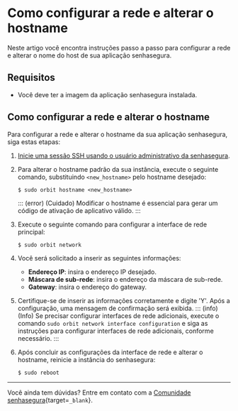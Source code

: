 # Como configurar a rede e alterar o hostname

Neste artigo você encontra instruções passo a passo para configurar a rede e alterar o nome do host de sua aplicação senhasegura.

## Requisitos

* Você deve ter a imagem da aplicação senhasegura instalada.

## Como configurar a rede e alterar o hostname

Para configurar a rede e alterar o hostname da sua aplicação senhasegura, siga estas etapas:

1. [Inicie uma sessão SSH usando o usuário administrativo da senhasegura](/v3-33/docs/pt/administration-ssh-access).

1. Para alterar o hostname padrão da sua instância, execute o seguinte comando, substituindo `<new_hostname>` pelo hostname desejado:
    ```Shell
    $ sudo orbit hostname <new_hostname>
    ```
    ::: (error) (Cuidado)
    Modificar o hostname é essencial para gerar um código de ativação de aplicativo válido.
    :::

1. Execute o seguinte comando para configurar a interface de rede principal:
    ```Shell
    $ sudo orbit network
    ```
1. Você será solicitado a inserir as seguintes informações:
    * **Endereço IP**: insira o endereço IP desejado.
    * **Máscara de sub-rede**: insira o endereço da máscara de sub-rede.
    * **Gateway**: insira o endereço do gateway.

1. Certifique-se de inserir as informações corretamente e digite 'Y'. Após a configuração, uma mensagem de confirmação será exibida.
    ::: (info) (Info)
    Se precisar configurar interfaces de rede adicionais, execute o comando `sudo orbit network interface configuration` e siga as instruções para configurar interfaces de rede adicionais, conforme necessário.
    :::

1. Após concluir as configurações da interface de rede e alterar o hostname, reinicie a instância do senhasegura:
    ```Shell
    $ sudo reboot
    ```

* * *
Você ainda tem dúvidas? Entre em contato com a [Comunidade senhasegura](https://community.senhasegura.io/){target=`_blank`}.